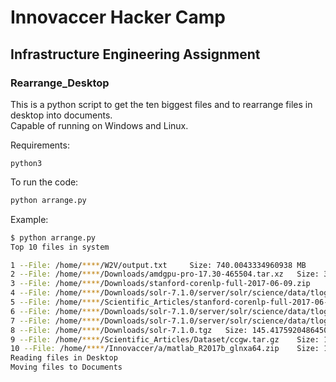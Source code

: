 # Innovaccer Hacker Camp
## Infrastructure Engineering Assignment
### Rearrange_Desktop

This is a python script to get the ten biggest files and to rearrange files in desktop into documents.
<br>Capable of running on Windows and Linux.

Requirements:
```
python3
```
To run the code:
```bash
python arrange.py
```
Example:
```bash
$ python arrange.py
Top 10 files in system

1 --File: /home/****/W2V/output.txt 	Size: 740.0043334960938 MB
2 --File: /home/****/Downloads/amdgpu-pro-17.30-465504.tar.xz 	Size: 375.95427322387695 MB
3 --File: /home/****/Downloads/stanford-corenlp-full-2017-06-09.zip 	Size: 372.1343421936035 MB
4 --File: /home/****/Downloads/solr-7.1.0/server/solr/science/data/tlog/tlog.0000000000000000006 	Size: 370.9924039840698 MB
5 --File: /home/****/Scientific_Articles/stanford-corenlp-full-2017-06-09/stanford-corenlp-3.8.0-models.jar 	Size: 345.661434173584 MB
6 --File: /home/****/Downloads/solr-7.1.0/server/solr/science/data/tlog/tlog.0000000000000000011 	Size: 259.08248805999756 MB
7 --File: /home/****/Downloads/solr-7.1.0/server/solr/science/data/tlog/tlog.0000000000000000010 	Size: 213.75007343292236 MB
8 --File: /home/****/Downloads/solr-7.1.0.tgz 	Size: 145.41759204864502 MB
9 --File: /home/****/Scientific_Articles/Dataset/ccgw.tar.gz 	Size: 128.30573081970215 MB
10 --File: /home/****/Innovaccer/a/matlab_R2017b_glnxa64.zip 	Size: 120.99235534667969 MB
Reading files in Desktop
Moving files to Documents
```

